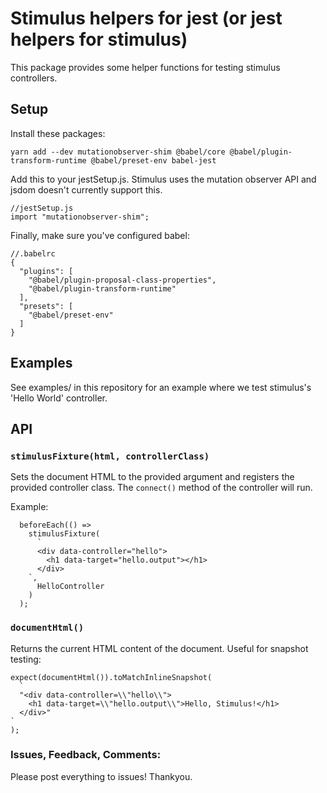 # Stimulus helpers for jest (or jest helpers for stimulus)

This package provides some helper functions for testing stimulus controllers.

## Setup

Install these packages:

```
yarn add --dev mutationobserver-shim @babel/core @babel/plugin-transform-runtime @babel/preset-env babel-jest
```

Add this to your jestSetup.js. Stimulus uses the mutation observer API and jsdom doesn't currently support this.

```
//jestSetup.js
import "mutationobserver-shim";
```

Finally, make sure you've configured babel:

```
//.babelrc
{
  "plugins": [
    "@babel/plugin-proposal-class-properties",
    "@babel/plugin-transform-runtime"
  ],
  "presets": [
    "@babel/preset-env"
  ]
}
```

## Examples

See examples/ in this repository for an example where we test stimulus's 'Hello World' controller.

## API

### `stimulusFixture(html, controllerClass)`

Sets the document HTML to the provided argument and registers the provided controller class. The `connect()` method of the controller will run.

Example:
```
  beforeEach(() =>
    stimulusFixture(
      `
      <div data-controller="hello">
        <h1 data-target="hello.output"></h1>
      </div>
    `,
      HelloController
    )
  );
```

### `documentHtml()`

Returns the current HTML content of the document. Useful for snapshot testing:

```
expect(documentHtml()).toMatchInlineSnapshot(
  `
  "<div data-controller=\\"hello\\">
    <h1 data-target=\\"hello.output\\">Hello, Stimulus!</h1>
  </div>"
`
);
```

### Issues, Feedback, Comments:

Please post everything to issues! Thankyou.
